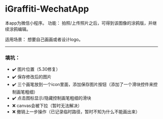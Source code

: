 # iGraffiti-WechatApp

本app为微信小程序。
功能：
拍照/上传照片之后，可得到该图像的涂鸦版，并继续涂鸦编辑。

适用场景：
想要自己画画或者设计logo。

***

### 填坑：

* ✔️	图片位置（5.30修复）
* ✔️	保存修改后的图片
* ✔️	三个画笔放到一个icon里面，添加保存图片按钮（添加了一个滑块控件来控制画笔粗细）
* ✔️	点击图标显示/隐藏控制画笔粗细的滑块
* ❌	canvas会被下拉（暂时无法解决）
* ❌	撤销上一步操作（已记录临时路径，暂时不知为什么不能画出来）